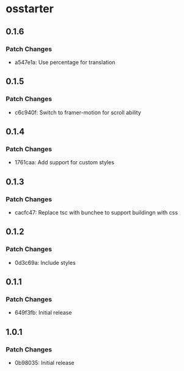# osstarter

## 0.1.6

### Patch Changes

- a547e1a: Use percentage for translation

## 0.1.5

### Patch Changes

- c6c940f: Switch to framer-motion for scroll ability

## 0.1.4

### Patch Changes

- 1761caa: Add support for custom styles

## 0.1.3

### Patch Changes

- cacfc47: Replace tsc with bunchee to support buildingn with css

## 0.1.2

### Patch Changes

- 0d3c69a: Include styles

## 0.1.1

### Patch Changes

- 649f3fb: Initial release

## 1.0.1

### Patch Changes

- 0b98035: Initial release
